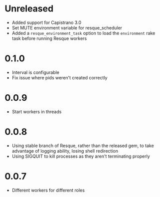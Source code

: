 # Unreleased
* Added support for Capistrano 3.0
* Set MUTE environment variable for resque_scheduler
* Added a `resque_environment_task` option to load the `environment` rake task before running Resque workers

# 0.1.0
* Interval is configurable
* Fix issue where pids weren't created correctly

# 0.0.9
* Start workers in threads

# 0.0.8
* Using stable branch of Resque, rather than the released gem, to take advantage of logging ability, losing shell redirection
* Using SIGQUIT to kill processes as they aren't terminating properly

# 0.0.7
* Different workers for different roles
